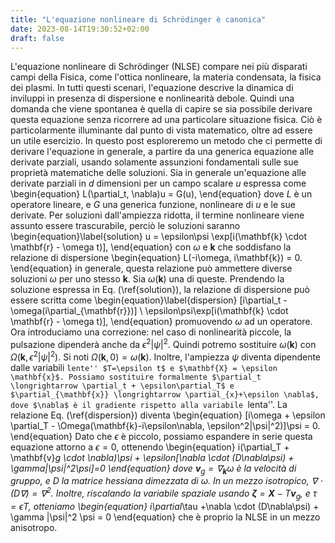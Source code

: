 ```yaml
---
title: "L'equazione nonlineare di Schrödinger è canonica"
date: 2023-08-14T19:30:52+02:00
draft: false
---
```

L'equazione nonlineare di Schrödinger (NLSE) compare nei più disparati campi della Fisica, come l'ottica nonlineare, la materia condensata, la fisica dei plasmi. In tutti questi scenari, l'equazione descrive la dinamica di inviluppi in presenza di dispersione e nonlinearità debole. Quindi una domanda che viene spontanea è quella di capire se sia possibile derivare questa equazione senza ricorrere ad una particolare situazione fisica. Ciò è particolarmente illuminante dal punto di vista matematico, oltre ad essere un utile esercizio. In questo post esploreremo un metodo che ci permette di derivare l'equazione in generale, a partire da una generica equazione alle derivate parziali, usando solamente assunzioni fondamentali sulle sue proprietà matematiche delle soluzioni. 
Sia in generale un'equazione alle derivate parziali in $d$ dimensioni per un campo scalare $u$ espressa come 
\begin{equation}
    L(\partial_t, \nabla)u = G(u),
\end{equation}
dove $L$ è un operatore lineare, e $G$ una generica funzione, nonlineare di $u$ e le sue derivate.
Per soluzioni dall'ampiezza ridotta, il termine nonlineare viene assunto essere trascurabile, perciò le soluzioni saranno
\begin{equation}\label{solution}
    u = \epsilon\psi \exp[i(\mathbf{k} \cdot \mathbf{r} - \omega t)],
\end{equation}
con $\omega$ e $\mathbf{k}$ che soddisfano la relazione di dispersione
\begin{equation}
    L(-i\omega, i\mathbf{k}) = 0.
\end{equation}
in generale, questa relazione può ammettere diverse soluzioni $\omega$ per uno stesso $\mathbf{k}$. Sia $\omega(\mathbf{k})$ una di queste.
Prendendo la soluzione espressa in Eq. (\ref{solution}), la relazione di dispersione può essere scritta come 
\begin{equation}\label{dispersion}
    [i\partial_t - \omega(i\partial_{\mathbf{r}})] \ \epsilon\psi\exp[i(\mathbf{k} \cdot \mathbf{r} - \omega t)],
\end{equation}
promuovendo $\omega$ ad un operatore.
Ora introduciamo una correzione: nel caso di nonlinearità piccole, la pulsazione dipenderà anche da $\epsilon^2 |\psi|^2$. Quindi potremo sostituire $\omega(\mathbf{k})$ con $\Omega(\mathbf{k}, \epsilon^2|\psi|^2)$. Si noti $\Omega(\mathbf{k}, 0)=\omega(\mathbf{k})$.
Inoltre, l'ampiezza $\psi$ diventa dipendente dalle variabili ``lente'' $T=\epsilon t$ e $\mathbf{X} = \epsilon \mathbf{x}$. Possiamo sostituire formalmente $\partial_t \longrightarrow \partial_t + \epsilon\partial_T$ e $\partial_{\mathbf{x}} \longrightarrow \partial_{x}+\epsilon \nabla$, dove $\nabla$ è il gradiente rispetto alla variabile ``lenta''. 
La relazione Eq. (\ref{dispersion}) diventa
\begin{equation}
    [i\omega + \epsilon \partial_T - \Omega(\mathbf{k}-i\epsilon\nabla, \epsilon^2|\psi|^2)]\psi = 0.
\end{equation}
Dato che $\epsilon$ è piccolo, possiamo espandere in serie questa equazione attorno a $\epsilon=0$, ottenendo
\begin{equation}
    i(\partial_T + \mathbf{v}_g \cdot \nabla)\psi + \epsilon[\nabla \cdot (D\nabla\psi) + \gamma|\psi|^2\psi]=0
\end{equation}
dove $\mathbf{v}_g=\nabla_\mathbf{k}\omega$ è la velocità di gruppo, e $D$ la matrice hessiana dimezzata di $\omega$. 
In un mezzo isotropico, $\nabla \cdot (D\nabla) = \nabla^2$. Inoltre, riscalando la variabile spaziale usando  $\mathbf{\zeta} = \mathbf{X} - T\mathbf{v}_g$, e $\tau = \epsilon T$, otteniamo
\begin{equation}
    i\partial_\tau +\nabla \cdot (D\nabla\psi) + \gamma |\psi|^2 \psi = 0
\end{equation}
che è proprio la NLSE in un mezzo anisotropo.
